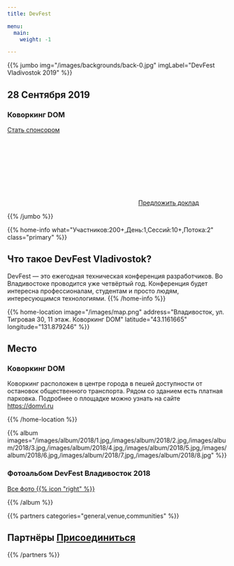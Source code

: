 ```yaml
---
title: DevFest

menu:
  main:
    weight: -1

---
```



{{% jumbo img="/images/backgrounds/back-0.jpg" imgLabel="DevFest Vladivostok 2019" %}}

## 28 Сентября 2019
### Коворкинг DOM

<a class="btn primary btn-lg" style="margin-top: 1em;" href="https://drive.google.com/open?id=1_izDZm7AcsFFE5Njfhd9GEi39eDJddW9" target="_blank">Стать спонсором</a>

<a class="btn primary btn-lg" href="https://forms.gle/N8dsZPD3pcYMkFvm6">
    <svg class="icon icon-cfp"><use xlink:href="#cfp"></use></svg>Предложить доклад
</a>


{{% /jumbo %}}



{{% home-info what="Участников:200+,День:1,Сессий:10+,Потока:2" class="primary" %}}

## Что такое DevFest Vladivostok?

DevFest — это ежегодная техническая конференция разработчиков. Во Владивостоке проводится уже четвёртый год. Конференция будет интересна профессионалам, студентам и просто людям, интересующимся технологиями.
{{% /home-info %}}

<!--

{{< youtube-section link="kcepvhosV4U" title="Видео-нарезка с DevFest разных годов" class="" >}}



{{% home-speakers %}}
## Докладчики

{{< button-link label="Предложить доклад"
                url="https://conference-hall.io/public/event/HJRThubF4uYPkb7jSUxi"
                icon="cfp" >}}

{{< button-link label="Все докладчики"
                url="./speakers"
                icon="right" >}}

{{% /home-speakers %}}


{{% home-subscribe  class="primary" %}}

## Подпишитесь на важные новости конференции

{{% /home-subscribe %}}



{{% home-tickets %}}
# Tickets <a class="btn primary" href="https://www.billetweb.ru/devfest-toulouse-2019" target="_blank"><svg class="icon icon-cfp"><use xlink:href="#ticket"></use></svg>Билеты</a>

<ul>
<li>{{< ticket name="Слепая птаха"
           starts="2019-03-25"
           ends="2019-04-25"
           price="40 €"
           info="50 первых мест"
           soldOut="true"
           url="https://www.billetweb.ru/devfest-toulouse-2019" >}}</li>
<li>{{< ticket name="Ранняя птаха"
           starts="2019-04-25"
           ends="2019-06-22"
           price="60 €"
           info="80 первых мест"
           soldOut="true"
           url="https://www.billetweb.ru/devfest-toulouse-2019" >}}</li>
<li>{{< ticket name="Обычный"
           starts="2019-06-22"
           ends="2019-10-03"
           price="80 €"
           info="300 оставшихся мест"
           close="true"
           soldOut=""
           url="https://www.billetweb.ru/devfest-toulouse-2019" >}}</li>
</ul>

\* Your ticket gives you access to all conferences, coffee breaks, and lunch. Accommodation is NOT included in this price.
\* Билет даёт доступ ко всем залам, кофе-брейкам и перекусам. Проживание НЕ включено в стоимость.

{{% /home-tickets %}}


-->

{{% home-location
    image="/images/map.png"
    address="Владивосток, ул. Тигровая 30, 11 этаж. Коворкинг DOM"
    latitude="43.1161665"
    longitude="131.879246" %}}

## Место

### Коворкинг DOM


Коворкинг расположен в центре города в пешей доступности от остановок общественного транспорта. Рядом со зданием есть платная парковка.
Подробнее о площадке можно узнать на сайте https://domvl.ru

{{% /home-location %}}

<!-- ... -->

{{% album images="/images/album/2018/1.jpg,/images/album/2018/2.jpg,/images/album/2018/3.jpg,/images/album/2018/4.jpg,/images/album/2018/5.jpg,/images/album/2018/6.jpg,/images/album/2018/7.jpg,/images/album/2018/8.jpg" %}}

### Фотоальбом **DevFest Владивосток 2018**

<a class="btn primary" target="_blank" rel="noopener" href="https://photos.app.goo.gl/DQY52aF5qyci2XdXA">
    Все фото
    {{% icon "right" %}}
</a>

{{% /album  %}}

<!-- ... -->

{{% partners categories="general,venue,communities" %}}
## Партнёры <a class="btn primary btn-lg" style="margin-top: 1em;" href="https://drive.google.com/open?id=1_izDZm7AcsFFE5Njfhd9GEi39eDJddW9" target="_blank">Присоединиться</a>

{{% /partners %}}

